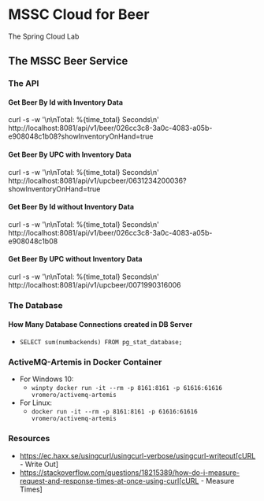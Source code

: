# MSSC Cloud for Beer
The Spring Cloud Lab

## The MSSC Beer Service

### The API

#### Get Beer By Id with Inventory Data

curl -s -w '\n\nTotal: %{time_total} Seconds\n' http://localhost:8081/api/v1/beer/026cc3c8-3a0c-4083-a05b-e908048c1b08?showInventoryOnHand=true

#### Get Beer By UPC with Inventory Data

curl -s -w '\n\nTotal: %{time_total} Seconds\n' http://localhost:8081/api/v1/upcbeer/0631234200036?showInventoryOnHand=true

#### Get Beer By Id without Inventory Data

curl -s -w '\n\nTotal: %{time_total} Seconds\n' http://localhost:8081/api/v1/beer/026cc3c8-3a0c-4083-a05b-e908048c1b08

#### Get Beer By UPC without Inventory Data

curl -s -w '\n\nTotal: %{time_total} Seconds\n' http://localhost:8081/api/v1/upcbeer/0071990316006

### The Database

#### How Many Database Connections created in DB Server
- `SELECT sum(numbackends) FROM pg_stat_database;`

### ActiveMQ-Artemis in Docker Container
- For Windows 10: 
  - ``` winpty docker run -it --rm -p 8161:8161 -p 61616:61616 vromero/activemq-artemis ```
- For Linux: 
  - ``` docker run -it --rm -p 8161:8161 -p 61616:61616 vromero/activemq-artemis ```

### Resources

* https://ec.haxx.se/usingcurl/usingcurl-verbose/usingcurl-writeout[cURL - Write Out]
* https://stackoverflow.com/questions/18215389/how-do-i-measure-request-and-response-times-at-once-using-curl[cURL - Measure Times]


